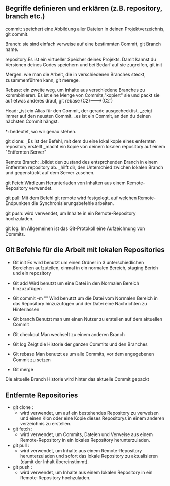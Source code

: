 ## Begriffe definieren und erklären (z.B. repository, branch etc.)

commit: speichert eine Abbildung aller Dateien in deinen Projektverzeichnis, git commit. 

Branch: sie sind einfach verweise auf eine bestimmten Commit, git Branch name.

repository:Es ist ein virtueller Speicher deines Projekts. Damit kannst du Versionen deines Codes speichern und bei Bedarf auf sie zugreifen, git init

Mergen: wie man die Arbeit, die in verschiedenen Branches steckt, zusammenführen kann, git merege.

Rebase: ein zweite weg, um Inhalte aus verschiedene Branches zu kommbinieren. Es ist eine Menge von Commits,"kopiert" sie und packt sie auf etwas anderes drauf, git rebase (C2)--->(C2`)

Head: _ist ein Alias für den Commit, der gerade ausgechecktist.
      _zeigt immer auf den neusten Commit.
      _es ist ein Commit, an den du deinen nächsten Commit hängst.

*: bedeutet, wo wir genau stehen.

git clone: _Es ist der Befehl, mit dem du eine lokal kopie eines enfernten repository erstellt 
           _macht ein kopie von deinem lokalen repository auf einem "Entfernten Server"

Remote Branch: _bildet den zustand des entsprchenden Branch in einem Entfernten repository ab.
               _hilft dir, den Unterschied zwichen lokalen Branch und gegenstückt auf dem Server zusehen.

git Fetch:Wird zum Herunterladen von Inhalten aus einem Remote-Repository verwendet.

git pull: Mit dem Befehl git remote wird festgelegt, auf welchen Remote-Endpunkten die Synchronisierungsbefehle arbeiten.

git push: wird verwendet, um Inhalte in ein Remote-Repository hochzuladen.

git log: Im Allgemeinen ist das Git-Protokoll eine Aufzeichnung von Commits.

## Git Befehle für die Arbeit mit lokalen Repositories

- Git init
Es wird benutzt um einen Ordner in 3 unterschiedlichen Bereichen aufzuteilen, einmal in ein normalen
Bereich, staging Berich und ein repository

- Git add
Wird benutzt um eine Datei in den Normalen Bereich hinzuzufügen

- Git commit -m ""
Wird benutzt um die Datei vom Normalen Bereich in das Repository hinzuzufügen und der Datei eine Nachrichten
zu Hinterlassen 

- Git branch
Benutzt man um einen Nutzer zu erstellen auf dem aktuellen Commit

- Git checkout
Man wechselt zu einem anderen Branch

- Git log
Zeigt die Historie der ganzen Commits und den Branches

- Git rebase
Man benutzt es um alle Commits, vor dem angegebenen Commit zu setzen 

- Git merge 

Die aktuelle Branch Historie wird hinter das aktuelle Commit gepackt

## Entfernte Repositories
- git clone :
  - wird verwendet, um auf ein bestehendes Repository zu verweisen und einen Klon 
  oder eine Kopie dieses Repositorys in einem anderen verzeichnis zu erstellen.
- git fetch : 
  - wird verwendet, um Commits, Dateien und Verweise aus einem
    Remote-Repository in ein lokales Repository herunterzuladen.
- git pull :
  - wird verwendet, um Inhalte aus einem Remote-Repository herunterzuladen 
    und sofort das lokale Repository zu aktualisieren (damit der Inhalt übereinstimmt).
- git push :
  - wird verwendet, um Inhalte aus einem lokalen Repository in ein Remote-Repository hochzuladen.

